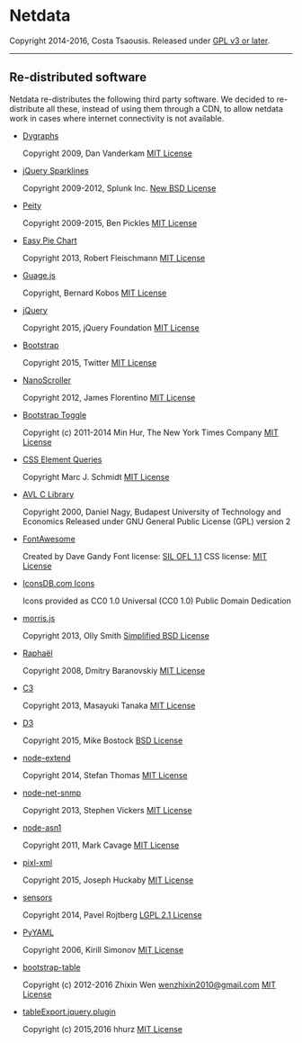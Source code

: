 # Netdata

Copyright 2014-2016, Costa Tsaousis.
Released under [GPL v3 or later](http://www.gnu.org/licenses/gpl-3.0.en.html).

---

## Re-distributed software

Netdata re-distributes the following third party software.
We decided to re-distribute all these, instead of using them
through a CDN, to allow netdata work in cases where internet
connectivity is not available.


- [Dygraphs](http://dygraphs.com/)

    Copyright 2009, Dan Vanderkam
    [MIT License](http://dygraphs.com/legal.html)


- [jQuery Sparklines](http://omnipotent.net/jquery.sparkline/)

    Copyright 2009-2012, Splunk Inc.
    [New BSD License](http://opensource.org/licenses/BSD-3-Clause)


- [Peity](http://benpickles.github.io/peity/)

    Copyright 2009-2015, Ben Pickles
    [MIT License](https://github.com/benpickles/peity/blob/master/MIT-LICENCE)
    

- [Easy Pie Chart](https://rendro.github.io/easy-pie-chart/)

    Copyright 2013, Robert Fleischmann
    [MIT License](https://github.com/rendro/easy-pie-chart/blob/master/LICENSE)


- [Guage.js](http://bernii.github.io/gauge.js/)

    Copyright, Bernard Kobos
    [MIT License](http://bernii.github.io/gauge.js/)


- [jQuery](https://jquery.org/)

    Copyright 2015, jQuery Foundation
    [MIT License](https://jquery.org/license/)


- [Bootstrap](http://getbootstrap.com/getting-started/)

    Copyright 2015, Twitter
    [MIT License](http://getbootstrap.com/getting-started/#license-faqs)


- [NanoScroller](https://jamesflorentino.github.io/nanoScrollerJS/)

    Copyright 2012, James Florentino
    [MIT License](https://github.com/jamesflorentino/nanoScrollerJS/blob/master/LICENSE)


- [Bootstrap Toggle](http://www.bootstraptoggle.com/)

    Copyright (c) 2011-2014 Min Hur, The New York Times Company
    [MIT License](https://github.com/minhur/bootstrap-toggle/blob/master/LICENSE)


- [CSS Element Queries](https://github.com/marcj/css-element-queries)

    Copyright Marc J. Schmidt
    [MIT License](https://github.com/marcj/css-element-queries/blob/master/LICENSE)


- [AVL C Library](http://freecode.com/projects/avl)

    Copyright 2000, Daniel Nagy, Budapest University of Technology and Economics
    Released under GNU General Public License (GPL) version 2


- [FontAwesome](https://fortawesome.github.io/Font-Awesome/)

    Created by Dave Gandy
    Font license: [SIL OFL 1.1](http://scripts.sil.org/OFL)
    CSS license: [MIT License](http://opensource.org/licenses/mit-license.html)


- [IconsDB.com Icons](http://www.iconsdb.com/soylent-red-icons/seo-performance-icon.html)

    Icons provided as CC0 1.0 Universal (CC0 1.0) Public Domain Dedication


- [morris.js](http://morrisjs.github.io/morris.js/)

    Copyright 2013, Olly Smith
    [Simplified BSD License](http://morrisjs.github.io/morris.js/)


- [Raphaël](http://raphaeljs.com/)

    Copyright 2008, Dmitry Baranovskiy
    [MIT License](http://raphaeljs.com/license.html)
    

- [C3](http://c3js.org/)

    Copyright 2013, Masayuki Tanaka
    [MIT License](https://github.com/masayuki0812/c3/blob/master/LICENSE)
    

- [D3](http://d3js.org/)

    Copyright 2015, Mike Bostock
    [BSD License](http://opensource.org/licenses/BSD-3-Clause)
    
    
- [node-extend](https://github.com/justmoon/node-extend)

    Copyright 2014, Stefan Thomas
    [MIT License](https://github.com/justmoon/node-extend/blob/master/LICENSE)
    

- [node-net-snmp](https://github.com/stephenwvickers/node-net-snmp)

    Copyright 2013, Stephen Vickers
    [MIT License](https://github.com/stephenwvickers/node-net-snmp)
    

- [node-asn1](https://github.com/mcavage/node-asn1)

    Copyright 2011, Mark Cavage
    [MIT License](https://github.com/mcavage/node-asn1)
    

- [pixl-xml](https://github.com/jhuckaby/pixl-xml)

    Copyright 2015, Joseph Huckaby
    [MIT License](https://github.com/jhuckaby/pixl-xml)
    
- [sensors](https://github.com/paroj/sensors.py)

    Copyright 2014, Pavel Rojtberg
    [LGPL 2.1 License](http://opensource.org/licenses/LGPL-2.1)

- [PyYAML](https://bitbucket.org/blackjack/pysensors)

    Copyright 2006, Kirill Simonov
    [MIT License](http://pyyaml.org)

- [bootstrap-table](http://bootstrap-table.wenzhixin.net.cn/)

    Copyright (c) 2012-2016 Zhixin Wen <wenzhixin2010@gmail.com>
    [MIT License](https://github.com/wenzhixin/bootstrap-table/blob/master/LICENSE)

- [tableExport.jquery.plugin](https://github.com/hhurz/tableExport.jquery.plugin)

    Copyright (c) 2015,2016 hhurz
    [MIT License](http://rawgit.com/hhurz/tableExport.jquery.plugin/master/tableExport.js)


